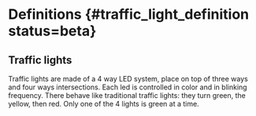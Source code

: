 # Definitions {#traffic_light_definition status=beta}

## Traffic lights

Traffic lights are made of a 4 way LED system, place on top of three ways and four ways intersections. Each led is controlled in color and in blinking frequency. 
There behave like traditional traffic lights: they turn green, the yellow, then red. Only one of the 4 lights is green at a time.

